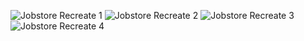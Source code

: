 ![Jobstore Recreate 1](https://github.com/Aiman54/Jobstore/assets/120151123/4d1970f4-0941-47f9-9d5e-eb32b3c1a1d1)
![Jobstore Recreate 2](https://github.com/Aiman54/Jobstore/assets/120151123/9c0ae7f6-3330-4a48-ab68-fc1467b9b455)
![Jobstore Recreate 3](https://github.com/Aiman54/Jobstore/assets/120151123/6a21d0f3-a842-475b-a964-08e8ee3ca900)
![Jobstore Recreate 4](https://github.com/Aiman54/Jobstore/assets/120151123/6c713c96-0ee6-48e5-b18c-3420e95d481a)
